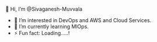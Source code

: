 👋 Hi, I’m @Sivaganesh-Muvvala
- 👀 I’m interested in DevOps and AWS and Cloud Services.
- 🌱 I’m currently learning MlOps.
- ⚡ Fun fact: Loading.....!


